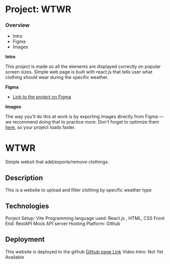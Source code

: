 # Project: WTWR

### Overview  

* Intro  
* Figma  
* Images  
  
**Intro**
  
This project is made so all the elements are displayed correctly on popular screen sizes. Simple web page is built with react.js that tells user what clothing should wear during the specific weather.
  
**Figma**  
  
* [Link to the project on Figma](https://www.figma.com/design/F03bTb81Pw8IDPj5Y9rc5i/Sprint-10-%7C-WTWR?node-id=568-317&t=03yrZE9H34hmxdaj-0)
  
**Images**  
  
The way you'll do this at work is by exporting images directly from Figma — we recommend doing that to practice more. Don't forget to optimize them [here](https://tinypng.com/), so your project loads faster. 

# WTWR

Simple websit that add/exporle/remove clothings.

## Description

This is a website to upload and filter clothing by specific weather type

## Technologies
Porject Setup: Vite
Programming language used: React.js , HTML, CSS
Front End: RestAPI
Mock API server
Hosting Platform: Github

## Deployment

This website is deployed to the github
[Github page Link](https://huiber121.github.io/se_project_react/)
Video Intro: Not Yet Available